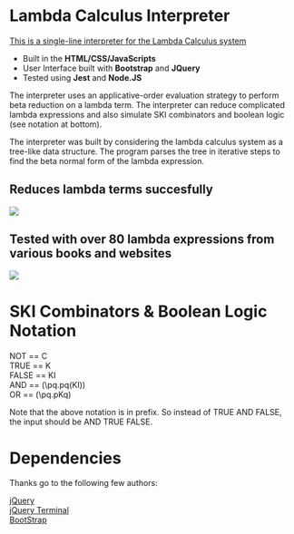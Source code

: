 # Lambda Calculus Interpreter

[This is a single-line interpreter for the Lambda Calculus system](https://n-alex-goncalves.github.io/Lambda-Calculus-Interpreter/)

- Built in the **HTML/CSS/JavaScripts**
- User Interface built with **Bootstrap** and **JQuery**
- Tested using **Jest** and **Node.JS**

The interpreter uses an applicative-order evaluation strategy to perform beta reduction on a lambda term. The interpreter can reduce complicated lambda expressions and also simulate SKI combinators and boolean logic (see notation at bottom).

The interpreter was built by considering the lambda calculus system as a tree-like data structure. The program parses the tree in iterative steps to find the beta normal form of the lambda expression.

## Reduces lambda terms succesfully  
![](https://github.com/n-alex-goncalves/Lambda-Calculus-Interpreter/blob/main/interpreterGif.gif)

## Tested with over 80 lambda expressions from various books and websites  
![](https://github.com/n-alex-goncalves/Lambda-Calculus-Interpreter/blob/main/testcasesGif.gif)

# SKI Combinators & Boolean Logic Notation

NOT   == C  
TRUE  == K  
FALSE == KI  
AND   == (\pq.pq(KI))  
OR    == (\pq.pKq) 

Note that the above notation is in prefix. So instead of TRUE AND FALSE, the input should be AND TRUE FALSE. 

# Dependencies

Thanks go to the following few authors:

[jQuery](https://jquery.com/)  
[jQuery Terminal](https://terminal.jcubic.pl/)  
[BootStrap](https://getbootstrap.com/)  

